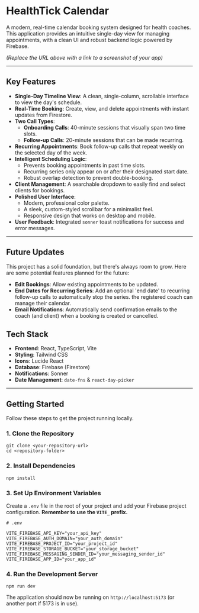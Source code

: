 # HealthTick Calendar

A modern, real-time calendar booking system designed for health coaches. This application provides an intuitive single-day view for managing appointments, with a clean UI and robust backend logic powered by Firebase.


*(Replace the URL above with a link to a screenshot of your app)*

---

## Key Features

*   **Single-Day Timeline View**: A clean, single-column, scrollable interface to view the day's schedule.
*   **Real-Time Booking**: Create, view, and delete appointments with instant updates from Firestore.
*   **Two Call Types**:
    *   **Onboarding Calls**: 40-minute sessions that visually span two time slots.
    *   **Follow-up Calls**: 20-minute sessions that can be made recurring.
*   **Recurring Appointments**: Book follow-up calls that repeat weekly on the selected day of the week.
*   **Intelligent Scheduling Logic**:
    *   Prevents booking appointments in past time slots.
    *   Recurring series only appear on or after their designated start date.
    *   Robust overlap detection to prevent double-booking.
*   **Client Management**: A searchable dropdown to easily find and select clients for bookings.
*   **Polished User Interface**:
    *   Modern, professional color palette.
    *   A sleek, custom-styled scrollbar for a minimalist feel.
    *   Responsive design that works on desktop and mobile.
*   **User Feedback**: Integrated `sonner` toast notifications for success and error messages.

---
## Future Updates

This project has a solid foundation, but there's always room to grow. Here are some potential features planned for the future:

*   **Edit Bookings**: Allow existing appointments to be updated.
*   **End Dates for Recurring Series**: Add an optional 'end date' to recurring follow-up calls to automatically stop the series.
the registered coach can manage their calendar.
*   **Email Notifications**: Automatically send confirmation emails to the coach (and client) when a booking is created or cancelled.



## Tech Stack

*   **Frontend**: React, TypeScript, Vite
*   **Styling**: Tailwind CSS
*   **Icons**: Lucide React
*   **Database**: Firebase (Firestore)
*   **Notifications**: Sonner
*   **Date Management**: `date-fns` & `react-day-picker`

---

## Getting Started

Follow these steps to get the project running locally.

### 1. Clone the Repository

```
git clone <your-repository-url>
cd <repository-folder>
```

### 2. Install Dependencies

```
npm install
```

### 3. Set Up Environment Variables

Create a `.env` file in the root of your project and add your Firebase project configuration. **Remember to use the `VITE_` prefix.**

```
# .env

VITE_FIREBASE_API_KEY="your_api_key"
VITE_FIREBASE_AUTH_DOMAIN="your_auth_domain"
VITE_FIREBASE_PROJECT_ID="your_project_id"
VITE_FIREBASE_STORAGE_BUCKET="your_storage_bucket"
VITE_FIREBASE_MESSAGING_SENDER_ID="your_messaging_sender_id"
VITE_FIREBASE_APP_ID="your_app_id"
```

### 4. Run the Development Server

```
npm run dev
```

The application should now be running on `http://localhost:5173` (or another port if 5173 is in use).
